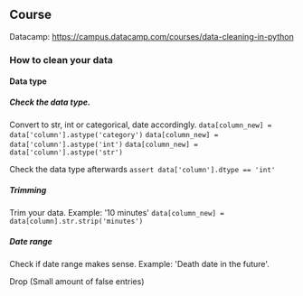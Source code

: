 ## Course
Datacamp: https://campus.datacamp.com/courses/data-cleaning-in-python

### How to clean your data
#### Data type
##### Check the data type. 
Convert to str, int or categorical, date accordingly.
`data[column_new] = data['column'].astype('category')`
`data[column_new] = data['column'].astype('int')`
`data[column_new] = data['column'].astype('str')`

Check the data type afterwards
`assert data['column'].dtype == 'int'`

##### Trimming
Trim your data. Example: '10 minutes'
`data[column_new] = data[column].str.strip('minutes')`

##### Date range
Check if date range makes sense. Example: 'Death date in the future'.

Drop (Small amount of false entries)
